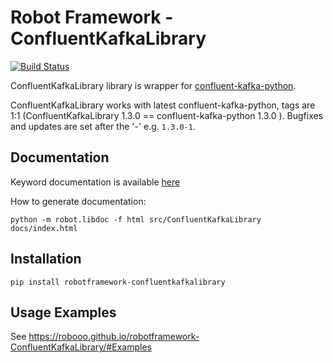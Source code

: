 # Robot Framework - ConfluentKafkaLibrary

[![Build Status](https://travis-ci.org/robooo/robotframework-ConfluentKafkaLibrary.svg?branch=master)](https://travis-ci.org/robooo/robotframework-ConfluentKafkaLibrary)

ConfluentKafkaLibrary library is wrapper for [confluent-kafka-python](https://github.com/confluentinc/confluent-kafka-python).

ConfluentKafkaLibrary works with latest confluent-kafka-python, tags are 1:1 (ConfluentKafkaLibrary 1.3.0 == confluent-kafka-python 1.3.0 ). Bugfixes and updates are set after the '-' e.g. `1.3.0-1`.

## Documentation

Keyword documentation is available [here](https://robooo.github.io/robotframework-ConfluentKafkaLibrary/)

How to generate documentation:

```
python -m robot.libdoc -f html src/ConfluentKafkaLibrary docs/index.html
```

## Installation

```
pip install robotframework-confluentkafkalibrary
```

## Usage Examples

See https://robooo.github.io/robotframework-ConfluentKafkaLibrary/#Examples

